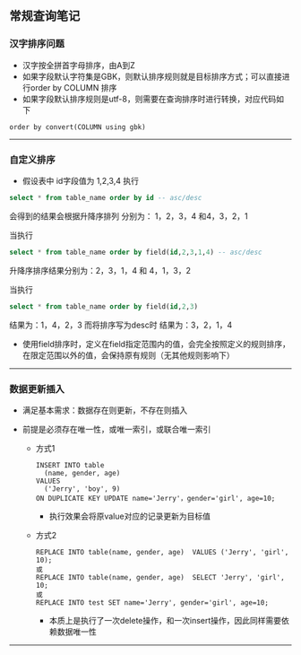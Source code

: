## 常规查询笔记

### 汉字排序问题

+ 汉字按全拼首字母排序，由A到Z
+ 如果字段默认字符集是GBK，则默认排序规则就是目标排序方式；可以直接进行order by COLUMN 排序
+ 如果字段默认排序规则是utf-8，则需要在查询排序时进行转换，对应代码如下

```mysql
order by convert(COLUMN using gbk) 
```

----



### 自定义排序

+ 假设表中 id字段值为 1,2,3,4  执行

```sql
select * from table_name order by id -- asc/desc
```

会得到的结果会根据升降序排列 分别为： 1，2，3，4 和4，3，2，1

当执行

```sql
select * from table_name order by field(id,2,3,1,4) -- asc/desc
```

升降序排序结果分别为：2，3，1，4 和 4，1，3，2

当执行

```sql
select * from table_name order by field(id,2,3)
```

结果为：1，4，2，3
而将排序写为desc时
结果为：3，2，1，4

- 使用field排序时，定义在field指定范围内的值，会完全按照定义的规则排序，在限定范围以外的值，会保持原有规则（无其他规则影响下）

----

### 数据更新插入

+ 满足基本需求：数据存在则更新，不存在则插入

+ 前提是必须存在唯一性，或唯一索引，或联合唯一索引

  + 方式1

    ```MySQL
    INSERT INTO table 
      (name, gender, age) 
    VALUES 
      ('Jerry', 'boy', 9) 
    ON DUPLICATE KEY UPDATE name='Jerry'，gender='girl', age=10;
    ```

    + 执行效果会将原value对应的记录更新为目标值

  + 方式2

    ```MySQL
    REPLACE INTO table(name, gender, age)  VALUES ('Jerry', 'girl', 10);
    或
    REPLACE INTO table(name, gender, age)  SELECT 'Jerry', 'girl', 10;
    或
    REPLACE INTO test SET name='Jerry', gender='girl', age=10;
    ```

    + 本质上是执行了一次delete操作，和一次insert操作，因此同样需要依赖数据唯一性

----

